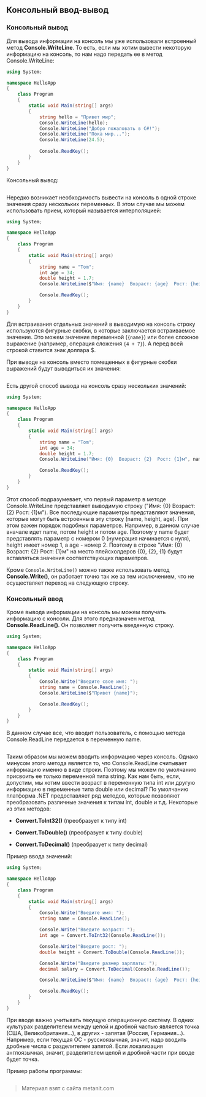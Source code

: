 ## Консольный ввод-вывод

### Консольный вывод

Для вывода информации на консоль мы уже использовали встроенный метод **Console.WriteLine**. То есть, если мы хотим вывести некоторую информацию на консоль, то нам надо передать ее в метод Console.WriteLine:

```cs
using System;

namespace HelloApp
{
    class Program
    {
        static void Main(string[] args)
        {
            string hello = "Привет мир";
            Console.WriteLine(hello);
            Console.WriteLine("Добро пожаловать в C#!");
            Console.WriteLine("Пока мир...");
            Console.WriteLine(24.5);
            
            Console.ReadKey();
        }
    }
}
```

Консольный вывод:

```

```

Нередко возникает необходимость вывести на консоль в одной строке значения сразу нескольких переменных. В этом случае мы можем использовать прием, который называется интерполяцией:

```cs
using System;

namespace HelloApp
{
    class Program
    {
        static void Main(string[] args)
        {
            string name = "Tom";
            int age = 34;
            double height = 1.7;
            Console.WriteLine($"Имя: {name}  Возраст: {age}  Рост: {height}м");

            Console.ReadKey();
        }
    }
}
```

Для встраивания отдельных значений в выводимую на консоль строку используются фигурные скобки, в которые заключается встраиваемое значение. Это можем значение переменной (`{name}`) или более сложное выражение (например, операция сложения `{4 + 7}`). А перед всей строкой ставится знак доллара $.

При выводе на консоль вместо помещенных в фигурные скобки выражений будут выводиться их значения:

```

```

Есть другой способ вывода на консоль сразу нескольких значений:

```cs
using System;

namespace HelloApp
{
    class Program
    {
        static void Main(string[] args)
        {
            string name = "Tom";
            int age = 34;
            double height = 1.7;
            Console.WriteLine("Имя: {0}  Возраст: {2}  Рост: {1}м", name, height, age);

            Console.ReadKey();
        }
    }
}
```

Этот способ подразумевает, что первый параметр в методе Console.WriteLine представляет выводимую строку ("Имя: {0}  Возраст: {2}  Рост: {1}м").  Все последующие параметры представляют значения, которые могут быть встроенны в эту строку (name, height, age). При этом важен порядок подобных параметров. Например, в данном случае вначале идет name, потом height и потом age. Поэтому у name будет представлять параметр с номером 0 (нумерация начинается с нуля), height имеет номер 1, а age - номер 2. Поэтому в строке "Имя: {0}  Возраст: {2}  Рост: {1}м" на место плейсхолдеров {0}, {2}, {1} будут вставляться значения соответствующих параметров.

Кроме `Console.WriteLine()` можно также использовать метод **Console.Write()**, он работает точно так же за тем исключением, что не осуществляет переход на следующую строку.

### Консольный ввод

Кроме вывода информации на консоль мы можем получать информацию с консоли. Для этого предназначен метод **Console.ReadLine()**. Он позволяет получить введенную строку.

```cs
using System;

namespace HelloApp
{
    class Program
    {
        static void Main(string[] args)
        {
            Console.Write("Введите свое имя: ");
            string name = Console.ReadLine();
            Console.WriteLine($"Привет {name}");

            Console.ReadKey();
        }
    }
}
```

В данном случае все, что вводит пользователь, с помощью метода Console.ReadLine передается в переменную name.

```

```

Таким образом мы можем вводить информацию через консоль. Однако минусом этого метода является то, что Console.ReadLine считывает информацию именно в виде строки. Поэтому мы можем по умолчанию присвоить ее только переменной типа string. Как нам быть, если, допустим, мы хотим ввести возраст в переменную типа int или другую информацию в переменные типа double или decimal? По умолчанию платформа .NET предоставляет ряд методов, которые позволяют преобразовать различные значения к типам int, double и т.д. Некоторые из этих методов:

- **Convert.ToInt32()** (преобразует к типу int)

- **Convert.ToDouble()** (преобразует к типу double)

- **Convert.ToDecimal()** (преобразует к типу decimal)

Пример ввода значений:

```cs
using System;

namespace HelloApp
{
    class Program
    {
        static void Main(string[] args)
        {
            Console.Write("Введите имя: ");
            string name = Console.ReadLine();

            Console.Write("Введите возраст: ");
            int age = Convert.ToInt32(Console.ReadLine());

            Console.Write("Введите рост: ");
            double height = Convert.ToDouble(Console.ReadLine());

            Console.Write("Введите размер зарплаты: ");
            decimal salary = Convert.ToDecimal(Console.ReadLine());

            Console.WriteLine($"Имя: {name}  Возраст: {age}  Рост: {height}м  Зарплата: {salary}$");

            Console.ReadKey();
        }
    }
}
```

При вводе важно учитывать текущую операционную систему. В одних культурах разделителем между целой и дробной частью является точка (США, Великобритания...), в других - запятая (Россия, Германия...). Например, если текущая ОС - русскоязычная, значит, надо вводить дробные числа с разделителем запятой. Если локализация англоязычная, значит, разделителем целой и дробной части при вводе будет точка.

Пример работы программы:

```

```


> Материал взят с сайта metanit.com